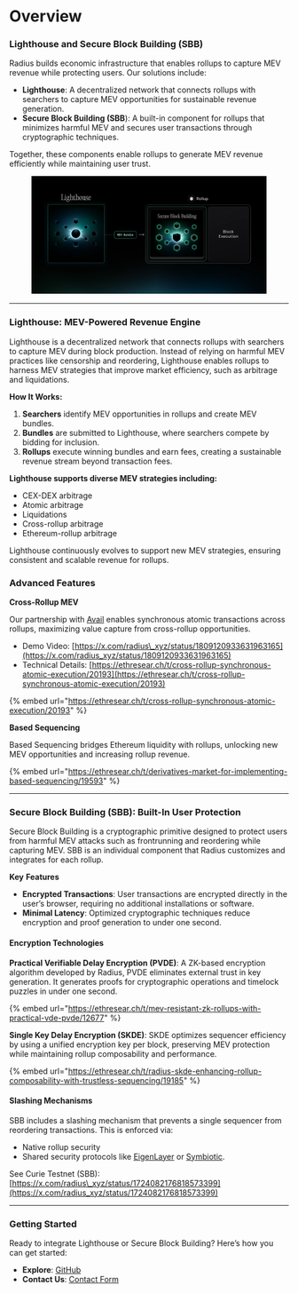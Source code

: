 # Overview

### Lighthouse and Secure Block Building (SBB)

Radius builds economic infrastructure that enables rollups to capture MEV revenue while protecting users. Our solutions include:

* **Lighthouse**: A decentralized network that connects rollups with searchers to capture MEV opportunities for sustainable revenue generation.
* **Secure Block Building (SBB**): A built-in component for rollups that minimizes harmful MEV and secures user transactions through cryptographic techniques.

Together, these components enable rollups to generate MEV revenue efficiently while maintaining user trust.

<figure><img src=".gitbook/assets/image (24).png" alt=""><figcaption></figcaption></figure>

***

### Lighthouse: MEV-Powered Revenue Engine

Lighthouse is a decentralized network that connects rollups with searchers to capture MEV during block production. Instead of relying on harmful MEV practices like censorship and reordering, Lighthouse enables rollups to harness MEV strategies that improve market efficiency, such as arbitrage and liquidations.

**How It Works:**&#x20;

1. **Searchers** identify MEV opportunities in rollups and create MEV bundles.
2. **Bundles** are submitted to Lighthouse, where searchers compete by bidding for inclusion.
3. **Rollups** execute winning bundles and earn fees, creating a sustainable revenue stream beyond transaction fees.

**Lighthouse supports diverse MEV strategies including:**

* CEX-DEX arbitrage
* Atomic arbitrage
* Liquidations
* Cross-rollup arbitrage
* Ethereum-rollup arbitrage

Lighthouse continuously evolves to support new MEV strategies, ensuring consistent and scalable revenue for rollups.



### Advanced Features

**Cross-Rollup MEV**

Our partnership with [Avail](https://www.availproject.org/) enables synchronous atomic transactions across rollups, maximizing value capture from cross-rollup opportunities.

* Demo Video: [https://x.com/radius\_xyz/status/1809120933631963165](https://x.com/radius_xyz/status/1809120933631963165)
* Technical Details: [https://ethresear.ch/t/cross-rollup-synchronous-atomic-execution/20193](https://ethresear.ch/t/cross-rollup-synchronous-atomic-execution/20193)

{% embed url="https://ethresear.ch/t/cross-rollup-synchronous-atomic-execution/20193" %}

**Based Sequencing**

Based Sequencing bridges Ethereum liquidity with rollups, unlocking new MEV opportunities and increasing rollup revenue.

{% embed url="https://ethresear.ch/t/derivatives-market-for-implementing-based-sequencing/19593" %}

***

### Secure Block Building (SBB): Built-In User Protection

Secure Block Building is a cryptographic primitive designed to protect users from harmful MEV attacks such as frontrunning and reordering while capturing MEV. SBB is an individual component that Radius customizes and integrates for each rollup.

**Key** **Features**

* **Encrypted Transactions**: User transactions are encrypted directly in the user’s browser, requiring no additional installations or software.
* **Minimal Latency**: Optimized cryptographic techniques reduce encryption and proof generation to under one second.

#### Encryption Technologies

**Practical Verifiable Delay Encryption (PVDE)**: A ZK-based encryption algorithm developed by Radius, PVDE eliminates external trust in key generation. It generates proofs for cryptographic operations and timelock puzzles in under one second.

{% embed url="https://ethresear.ch/t/mev-resistant-zk-rollups-with-practical-vde-pvde/12677" %}

**Single Key Delay Encryption (SKDE)**: SKDE optimizes sequencer efficiency by using a unified encryption key per block, preserving MEV protection while maintaining rollup composability and performance.

{% embed url="https://ethresear.ch/t/radius-skde-enhancing-rollup-composability-with-trustless-sequencing/19185" %}

#### Slashing Mechanisms&#x20;

SBB includes a slashing mechanism that prevents a single sequencer from reordering transactions. This is enforced via:

* Native rollup security
* Shared security protocols like [EigenLayer](https://www.eigenlayer.xyz/) or [Symbiotic](https://symbiotic.fi/).



See Curie Testnet (SBB): [https://x.com/radius\_xyz/status/1724082176818573399](https://x.com/radius_xyz/status/1724082176818573399)

***

### Getting Started

Ready to integrate Lighthouse or Secure Block Building? Here’s how you can get started:

* **Explore**: [GitHub](https://github.com/radius_xyz)
* **Contact Us**: [Contact Form](https://www.theradius.xyz/contact)



